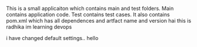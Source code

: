 This is a small applicaiton which contains main and test folders.
Main contains application code.
Test contains test cases.
It also contains pom.xml which has all dependences and artfact name and version
hai this is radhika
im learning devops

i have changed default settings..
hello
